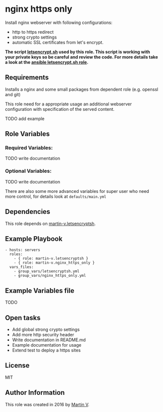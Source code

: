 nginx https only
================

Install nginx webserver with following configurations:
* http to https redirect
* strong crypto settings
* automatic SSL certificates from let's encrypt.


**The script [letsencrypt.sh](https://github.com/lukas2511/letsencrypt.sh)
used by this role. This script is working with your private keys so be careful
and review the code. For more details take a look at the
[ansible letsencrypt.sh role](https://github.com/martin-v/ansible-letsencryptsh).**


Requirements
------------

Installs a nginx and some small packages from dependent role (e.g. openssl and git)

This role need for a appropriate usage an additional webserver configuration
with specification of the served content.

TODO add example


Role Variables
--------------

### Required Variables:

TODO write documentation

### Optional Variables:

TODO write documentation

There are also some more advanced variables for super user who need more control,
for details look at `defaults/main.yml`


Dependencies
------------

This role depends on [martin-v.letsencryptsh](https://github.com/martin-v/ansible-letsencryptsh).


Example Playbook
----------------

    - hosts: servers
      roles:
        - { role: martin-v.letsencryptsh }
        - { role: martin-v.nginx_https_only }
      vars_files:
        - group_vars/letsencryptsh.yml
        - group_vars/nginx_https_only.yml


Example Variables file
----------------------

TODO


Open tasks
----------

* Add global strong crypto settings
* Add more http security header
* Write documentation in README.md
* Example documentation for usage
* Extend test to deploy a https sites


License
-------

MIT

Author Information
------------------

This role was created in 2016 by [Martin V](https://github.com/martin-v).
